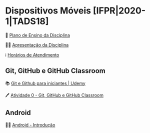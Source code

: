 # Dispositivos Móveis [IFPR|2020-1|TADS18]

🎒 [Plano de Ensino da Disciplina](files/dm-plano.pdf)

👨‍🏫 [Apresentação da Disciplina](files/dm-aula00-apresentacao.pdf)

ℹ️ [Horários de Atendimento](https://gist.github.com/seccomiro/c5fdcebc8c2646afc83c90c3ef7ae8c2)

## Git, GitHub e GitHub Classroom

📚 [Git e Github para iniciantes | Udemy](https://www.udemy.com/course/git-e-github-para-iniciantes)

🖊️ [Atividade 0 - Git, GitHub e GitHub Classroom](https://classroom.github.com/a/qblWPg2c)

## Android

👨‍🏫 [Android - Introdução](files/dm-aula01-introducao.pdf)

